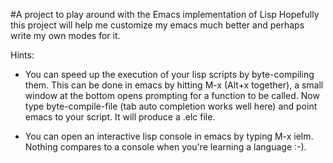 #A project to play around with the Emacs implementation of Lisp
Hopefully this project will help me customize my emacs much better and perhaps write my own modes for it.

Hints:

* You can speed up the execution of your lisp scripts by byte-compiling them. This can be done in emacs by hitting M-x (Alt+x together), a small window at the bottom opens prompting for a function to be called. Now type byte-compile-file (tab auto completion works well here) and point emacs to your script. It will produce a .elc file.

* You can open an interactive lisp console in emacs by typing M-x ielm. Nothing compares to a console when you're learning a language :-).